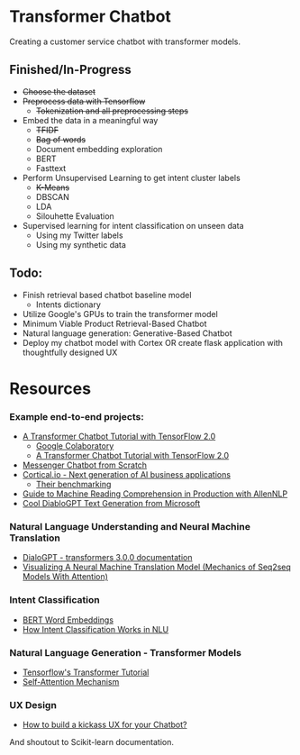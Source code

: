 # Transformer Chatbot
Creating a customer service chatbot with transformer models.

## Finished/In-Progress
* ~~Choose the dataset~~
* ~~Preprocess data with Tensorflow~~
  * ~~Tokenization and all preprocessing steps~~
* Embed the data in a meaningful way
  * ~~TFIDF~~
  * ~~Bag of words~~
  * Document embedding exploration
  * BERT
  * Fasttext
* Perform Unsupervised Learning to get intent cluster labels
  * ~~K-Means~~
  * DBSCAN
  * LDA
  * Silouhette Evaluation
* Supervised learning for intent classification on unseen data
  * Using my Twitter labels
  * Using my synthetic data

## Todo:
* Finish retrieval based chatbot baseline model
  * Intents dictionary
* Utilize Google's GPUs to train the transformer model
* Minimum Viable Product Retrieval-Based Chatbot
* Natural language generation: Generative-Based Chatbot
* Deploy my chatbot model with Cortex OR create flask application with thoughtfully designed UX

# Resources
### Example end-to-end projects:
* [A Transformer Chatbot Tutorial with TensorFlow 2.0](https://medium.com/tensorflow/a-transformer-chatbot-tutorial-with-tensorflow-2-0-88bf59e66fe2)
  * [Google Colaboratory](https://colab.research.google.com/github/tensorflow/examples/blob/master/community/en/transformer_chatbot.ipynb#scrollTo=dYRx7YzCW4bu)
  * [A Transformer Chatbot Tutorial with TensorFlow 2.0](https://blog.tensorflow.org/2019/05/transformer-chatbot-tutorial-with-tensorflow-2.html)
* [Messenger Chatbot from Scratch](https://github.com/daoudclarke/chatbot-from-scratch)
* [Cortical.io - Next generation of AI business applications](https://www.cortical.io)
  * [Their benchmarking](https://www.cortical.io/solutions/message-intelligence/message-intelligence-benchmarking/)
* [Guide to Machine Reading Comprehension in Production with AllenNLP](https://towardsdatascience.com/a-guide-to-machine-reading-comprehension-in-production-with-allennlp-c545867bfeb1)
* [Cool DiabloGPT Text Generation from Microsoft](https://huggingface.co/microsoft/DialoGPT-medium?text=Omg+you+are+the+worst+player)

### Natural Language Understanding and Neural Machine Translation
* [DialoGPT - transformers 3.0.0 documentation](https://huggingface.co/transformers/model_doc/dialogpt.html)
* [Visualizing A Neural Machine Translation Model (Mechanics of Seq2seq Models With Attention)](https://jalammar.github.io/visualizing-neural-machine-translation-mechanics-of-seq2seq-models-with-attention/)

### Intent Classification
* [BERT Word Embeddings](https://towardsdatascience.com/nlp-extract-contextualized-word-embeddings-from-bert-keras-tf-67ef29f60a7b)
* [How Intent Classification Works in NLU](https://botfront.io/blog/how-intent-classification-works-in-nlu)

### Natural Language Generation - Transformer Models
* [Tensorflow's Transformer Tutorial](https://www.tensorflow.org/tutorials/text/transformer)
* [Self-Attention Mechanism](https://medium.com/@Alibaba_Cloud/self-attention-mechanisms-in-natural-language-processing-9f28315ff905)

### UX Design
* [How to build a kickass UX for your Chatbot?](https://blog.chatteron.io/how-to-build-a-kick-ass-ux-for-your-chat-bot-f01b46c551db#.ooj0vyif5)

And shoutout to Scikit-learn documentation.
